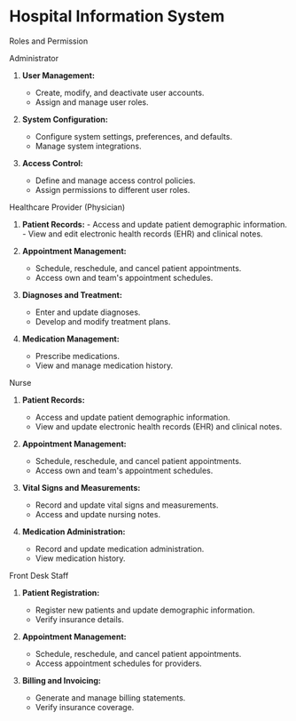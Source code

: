 # Hospital Information System

Roles and Permission

Administrator

  1. **User Management:**
     - Create, modify, and deactivate user accounts.
     - Assign and manage user roles.
  
  2. **System Configuration:**
     - Configure system settings, preferences, and defaults.
     - Manage system integrations.

  3. **Access Control:**
     - Define and manage access control policies.
     - Assign permissions to different user roles.

Healthcare Provider (Physician)

  1. **Patient Records:**
    - Access and update patient demographic information.
    - View and edit electronic health records (EHR) and clinical notes.
     
  3. **Appointment Management:**
     - Schedule, reschedule, and cancel patient appointments.
     - Access own and team's appointment schedules.

  4. **Diagnoses and Treatment:**
     - Enter and update diagnoses.
     - Develop and modify treatment plans.

  5. **Medication Management:**
     - Prescribe medications.
     - View and manage medication history.
    
Nurse

1. **Patient Records:**
   - Access and update patient demographic information.
   - View and update electronic health records (EHR) and clinical notes.
  
  2. **Appointment Management:**
     - Schedule, reschedule, and cancel patient appointments.
     - Access own and team's appointment schedules.

  3. **Vital Signs and Measurements:**
     - Record and update vital signs and measurements.
     - Access and update nursing notes.

  4. **Medication Administration:**
     - Record and update medication administration.
     - View medication history.

Front Desk Staff

  1. **Patient Registration:**
      - Register new patients and update demographic information.
      - Verify insurance details.
        
  2. **Appointment Management:**
     - Schedule, reschedule, and cancel patient appointments.
     - Access appointment schedules for providers.

  3. **Billing and Invoicing:**
     - Generate and manage billing statements.
     - Verify insurance coverage.





